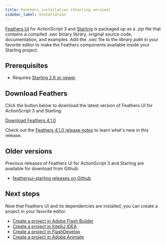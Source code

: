 ```yaml
---
title: Feathers installation (Starling version)
sidebar_label: Installation
---
```


[Feathers UI](/) for ActionScript 3 and [Starling](https://gamua.com/starling/) is packaged up as a _.zip_ file that contains a compiled _.swc_ binary library, original source code, documentation, and examples. Add the _.swc_ file to the _library path_ in your favorite editor to make the Feathers components available inside your Starling project.

## Prerequisites

- Requires [Starling 2.6 or newer](https://gamua.com/starling/download/).

## Download Feathers

Click the button below to download the latest version of Feathers UI for ActionScript 3 and Starling:

<div class="alignCenter">
  <div class="buttonWrapper">
    <a class="button" href="https://github.com/BowlerHatLLC/feathers/releases/download/v4.1.0/feathers-ui-4.1.0.zip" onClick="_gaq.push(['_trackEvent', 'Downloads', 'Build', '4.1.0']);">Download Feathers 4.1.0</a>
  </div>
</div>

Check out the <a href="https://github.com/BowlerHatLLC/feathers/blob/v4.1.0/RELEASENOTES.md">Feathers 4.1.0 release notes</a> to learn what's new in this release.

## Older versions

Previous releases of Feathers UI for ActionScript 3 and Starling are available for download from Github:

- [feathersui-starling releases on Github](https://github.com/BowlerHatLLC/feathersui-starling/releases)

## Next steps

Now that Feathers UI and its dependencies are installed, you can create a project in your favorite editor.

- [Create a project in Adobe Flash Builder](./flash-builder.md)
- [Create a project in IntelliJ IDEA](./intellij-idea.md)
- [Create a project in FlashDevelop](./flashdevelop.md)
- [Create a project in Adobe Animate](./flash-pro.md)
